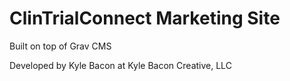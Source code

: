 # ClinTrialConnect Marketing Site
Built on top of Grav CMS

Developed by Kyle Bacon at Kyle Bacon Creative, LLC
